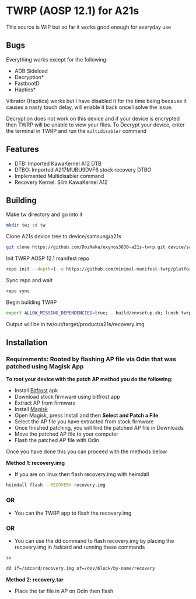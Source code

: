 # TWRP (AOSP 12.1) for A21s

This source is WIP but so far it works good enough for everyday use

## Bugs 
Everything works except for the following:

- ADB Sideload
- Decryption*
- FastbootD
- Haptics*

Vibrator (Haptics) works but I have disabled it for the time being  because it causes a nasty touch delay, will enable it back once I solve the issue.

Decryption does not work on this device and if your device is encrypted then TWRP will be unable to view your files. To Decrypt your device, enter the terminal in TWRP and run the `multidisabler` command 

## Features
- DTB: Imported KawaKernel A12 DTB
- DTBO: Imported A217MUBU9DVF6 stock recovery DTBO
- Implemented Multidisabler command
- Recovery Kernel: Slim KawaKernel A12


## Building

Make tw directory and go into it

```bash
mkdir tw; cd tw
```

Clone A21s device tree to device/samsung/a21s

```bash
git clone https://github.com/DozNaka/exynos3830-a21s-twrp.git device/samsung/a21s
```

Init TWRP AOSP 12.1 manifest repo

```bash
repo init --depth=1 -u https://github.com/minimal-manifest-twrp/platform_manifest_twrp_aosp.git -b twrp-12.1
```

Sync repo and wait

```bash
repo sync
```

Begin building TWRP

```bash
export ALLOW_MISSING_DEPENDENCIES=true; . build/envsetup.sh; lunch twrp_a21s-eng; mka recoveryimage
```

Output will be in tw/out/target/product/a21s/recovery.img

## Installation
### Requirements: Rooted by flashing AP file via Odin that was patched using Magisk App

**To root your device with the patch AP method you do the following:**
- Install [Bitfrost](https://github.com/zacharee/SamloaderKotlin/releases/latest) apk
- Download stock firmware using bitfrost app
- Extract AP from firmware
- Install [Magisk](https://github.com/topjohnwu/Magisk/releases/latest)
- Open Magisk, press Install and then **Select and Patch a File**
- Select the AP file you have extracted from stock firmware
- Once finished patching, you will find the patched AP file in Downloads
- Move the patched AP file to your computer
- Flash the patched AP file with Odin

Once you have done this you can proceed with the methods below

**Method 1: recovery.img**
- If you are on linux then flash recovery.img with heimdall

```bash
heimdall flash --RECOVERY recovery.img
```

### OR
- You can the TWRP app to flash the recovery.img

### OR
- You can use the dd command to flash recovery.img by placing the recovery.img in /sdcard and running these commands

```bash
su
```

```bash
dd if=/sdcard/recovery.img of=/dev/block/by-name/recovery
```

**Method 2: recovery.tar**
- Place the tar file in AP on Odin then flash